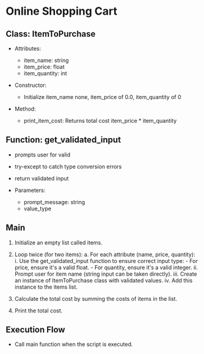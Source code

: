 # Online Shopping Cart

## Class: ItemToPurchase

- Attributes:
  - item_name: string
  - item_price: float
  - item_quantity: int

- Constructor:
  - Initialize item_name none, item_price of 0.0, item_quantity of 0

- Method:
  - print_item_cost: Returns total cost item_price * item_quantity

## Function: get_validated_input

- prompts user for valid
- try-except to catch type conversion errors
- return validated input

- Parameters:
  - prompt_message: string
  - value_type

## Main

1. Initialize an empty list called items.

2. Loop twice (for two items):
   a. For each attribute (name, price, quantity):
      i. Use the get_validated_input function to ensure correct input type:
         - For price, ensure it's a valid float.
         - For quantity, ensure it's a valid integer.
      ii. Prompt user for item name (string input can be taken directly).
      iii. Create an instance of ItemToPurchase class with validated values.
      iv. Add this instance to the items list.
3. Calculate the total cost by summing the costs of items in the list.
4. Print the total cost.

## Execution Flow

- Call main function when the script is executed.
